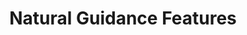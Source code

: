 ---
title: "Natural Guidance Features"
collection: projects
permalink: /projects/2020-12-natural_guidance_features
excerpt: "TODO: description"
---
